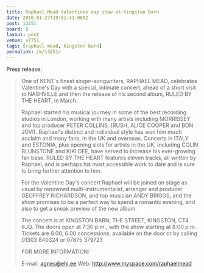 ```yaml
---
title: Raphael Mead Valentines day show at Kingston Barn
date: 2010-01-27T19:51:41.000Z
post: 13251
board: 8
layout: post
venue: v2751
tags: [raphael mead, kingston barn]
permalink: /m/13251/
---
```

Press release:
<blockquote>One of KENT's finest singer-songwriters, RAPHAEL MEAD, celebrates
Valentine's Day with a special, intimate concert, ahead of a short
visit to NASHVILLE and then the release of his second album, RULED BY
THE HEART, in March.

Raphael started his musical journey in some of the best recording
studios in London, working with many artists including MORRISSEY and
top producer PETER COLLINS, (RUSH, ALICE COOPER and BON JOVI).
Raphael's distinct and individual style has won him much acclaim and
many fans, in the UK and overseas.  Concerts in ITALY and ESTONIA,
plus opening slots for artists in the UK, including COLIN BLUNSTONE
and KIKI DEE, have served to increase his ever-growing fan base.
RULED BY THE HEART features eleven tracks, all written by Raphael, and
is perhaps his most accessible work to date and is sure to bring
further attention to him.

For the Valentine Day's concert Raphael will be joined on stage as
usual by renowned multi-instrumentalist, arranger and producer
GEOFFREY RICHARDSON, and top musician ANDY BRIGGS, and the show
promises to be a perfect way to spend a romantic evening, and also to
get a sneak preview of the new album.

The concert is at KINGSTON BARN, THE STREET, KINGSTON, CT4 6JQ.  The
doors open at 7:30 p.m., with the show starting at 8:00 p.m.  Tickets
are 8.00, 6.00 concessions, available on the door or by calling
01303 840324 or 07875 379723

FOR MORE INFORMATION:

E-mail: agnes@ehi.ee
Web: http://www.myspace.com/raphaelmead</blockquote>
